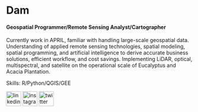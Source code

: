 # Dam
#### Geospatial Programmer/Remote Sensing Analyst/Cartographer
Currently work in APRIL, familiar with handling large-scale geospatial data. Understanding of applied remote sensing technologies, spatial modeling, spatial programming, and artificial intelligence to derive accurate business solutions, efficient workflow, and cost savings. Implementing LiDAR, optical, multispectral, and satellite on the operational scale of Eucalyptus and Acacia Plantation.

Skills: R/Python/QGIS/GEE

[<img src='https://cdn.jsdelivr.net/npm/simple-icons@3.0.1/icons/linkedin.svg' alt='linkedin' height='40'>](https://www.linkedin.com/in/damar-panoto-166b85162/)  [<img src='https://cdn.jsdelivr.net/npm/simple-icons@3.0.1/icons/instagram.svg' alt='instagram' height='40'>](https://www.instagram.com/damar_panoto/)  [<img src='https://cdn.jsdelivr.net/npm/simple-icons@3.0.1/icons/twitter.svg' alt='twitter' height='40'>](https://twitter.com/DamarSanss)  

